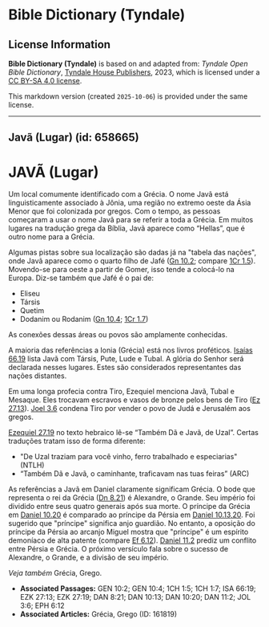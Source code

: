 # Bible Dictionary (Tyndale)

## License Information

**Bible Dictionary (Tyndale)** is based on and adapted from: _Tyndale Open Bible Dictionary_, [Tyndale House Publishers](https://tyndaleopenresources.com/), 2023, which is licensed under a [CC BY-SA 4.0 license](https://creativecommons.org/licenses/by-sa/4.0/legalcode.en).

This markdown version (created `2025-10-06`) is provided under the same license.



--------------------------------

## Javã (Lugar) (id: 658665)

JAVÃ (Lugar)
============

Um local comumente identificado com a Grécia. O nome Javã está linguisticamente associado à Jônia, uma região no extremo oeste da Ásia Menor que foi colonizada por gregos. Com o tempo, as pessoas começaram a usar o nome Javã para se referir a toda a Grécia. Em muitos lugares na tradução grega da Bíblia, Javã aparece como “Hellas”, que é outro nome para a Grécia.

Algumas pistas sobre sua localização são dadas já na "tabela das nações", onde Javã aparece como o quarto filho de Jafé ([Gn 10\.2](https://ref.ly/Gen10:2); compare [1Cr 1\.5](https://ref.ly/1Chr1:5)). Movendo\-se para oeste a partir de Gomer, isso tende a colocá\-lo na Europa. Diz\-se também que Jafé é o pai de:

* Eliseu
* Társis
* Quetim
* Dodanim ou Rodanim ([Gn 10\.4](https://ref.ly/Gen10:4); [1Cr 1\.7](https://ref.ly/1Chr1:7))

As conexões dessas áreas ou povos são amplamente conhecidas.

A maioria das referências a Ionia (Grécia) está nos livros proféticos. [Isaías 66\.19](https://ref.ly/Isa66:19) lista Javã com Társis, Pute, Lude e Tubal. A glória do Senhor será declarada nesses lugares. Estes são considerados representantes das nações distantes.

Em uma longa profecia contra Tiro, Ezequiel menciona Javã, Tubal e Mesaque. Eles trocavam escravos e vasos de bronze pelos bens de Tiro ([Ez 27\.13](https://ref.ly/Ezek27:13)). [Joel 3\.6](https://ref.ly/Joel3:6) condena Tiro por vender o povo de Judá e Jerusalém aos gregos.

[Ezequiel 27\.19](https://ref.ly/Ezek27:19) no texto hebraico lê\-se “Também Dã e Javã, de Uzal”. Certas traduções tratam isso de forma diferente:

* "De Uzal traziam para você vinho, ferro trabalhado e especiarias" (NTLH)
* “Também Dã e Javã, o caminhante, traficavam nas tuas feiras” (ARC)

As referências a Javã em Daniel claramente significam Grécia. O bode que representa o rei da Grécia ([Dn 8\.21](https://ref.ly/Dan8:21)) é Alexandre, o Grande. Seu império foi dividido entre seus quatro generais após sua morte. O príncipe da Grécia em [Daniel 10\.20](https://ref.ly/Dan10:20) é comparado ao príncipe da Pérsia em [Daniel 10\.13,20](https://ref.ly/Dan10:13,Dan10:20). Foi sugerido que "príncipe" significa anjo guardião. No entanto, a oposição do príncipe da Pérsia ao arcanjo Miguel mostra que "príncipe" é um espírito demoníaco de alta patente (compare [Ef 6\.12](https://ref.ly/Eph6:12)). [Daniel 11\.2](https://ref.ly/Dan11:2) prediz um conflito entre Pérsia e Grécia. O próximo versículo fala sobre o sucesso de Alexandre, o Grande, e a divisão de seu império.

*Veja também* Grécia, Grego.

* **Associated Passages:** GEN 10:2; GEN 10:4; 1CH 1:5; 1CH 1:7; ISA 66:19; EZK 27:13; EZK 27:19; DAN 8:21; DAN 10:13; DAN 10:20; DAN 11:2; JOL 3:6; EPH 6:12
* **Associated Articles:** Grécia, Grego (ID: 161819)

